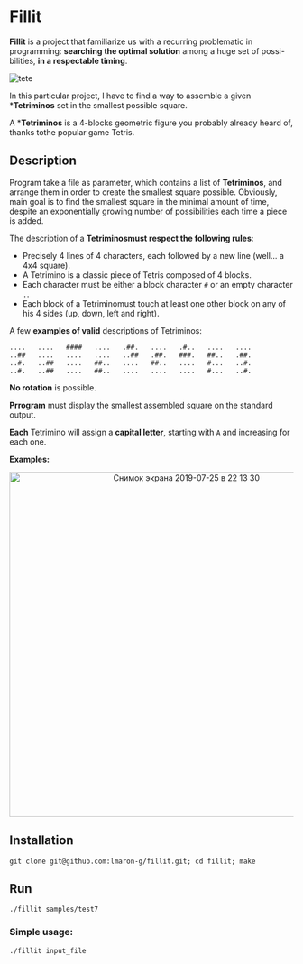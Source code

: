 # Fillit

**Fillit** is a project that familiarize us with a recurring problematic
in programming: **searching the optimal solution** among a huge set of
possi-bilities, **in a respectable timing**.

![tete](https://user-images.githubusercontent.com/45558274/61868506-2e0da980-aee2-11e9-83a9-80c45abfbe44.png)

In this particular project, I have to find a way to assemble a given ***Tetriminos**
set in the smallest possible square.

A ***Tetriminos** is a 4-blocks geometric figure you probably already heard of, thanks tothe popular game Tetris.

## Description

Program take a file as parameter, which contains a list of **Tetriminos**, and arrange them in order
to create the smallest square possible. Obviously, main goal is to find the smallest square in the minimal amount of time,
despite an exponentially growing number of possibilities each time a piece is added.

The description of a **Tetriminosmust respect the following rules**:
- Precisely 4 lines of 4 characters, each followed by a new line (well... a 4x4 square).
- A Tetrimino is a classic piece of Tetris composed of 4 blocks.
- Each character must be either a block character `#` or an empty character `.`.
- Each block of a Tetriminomust touch at least one other block on any of his 4 sides (up, down, left and right).


A few **examples of valid** descriptions of Tetriminos:

```
....   ....   ####   ....   .##.   ....   .#..   ....   ....
..##   ....   ....   ....   ..##   .##.   ###.   ##..   .##.
..#.   ..##   ....   ##..   ....   ##..   ....   #...   ..#.
..#.   ..##   ....   ##..   ....   ....   ....   #...   ..#.
```
**No rotation** is possible.

**Prrogram** must display the smallest assembled square on the standard output.

**Each** Tetrimino will assign a **capital letter**, starting with `A` and increasing for each one.

**Examples:**

 <p align="center"><img width="612" alt="Снимок экрана 2019-07-25 в 22 13 30" src="https://user-images.githubusercontent.com/45558274/61903786-0a705080-af2e-11e9-9c96-772ead9cd0ce.png"></p>

## Installation

```
git clone git@github.com:lmaron-g/fillit.git; cd fillit; make
```

## Run

```
./fillit samples/test7
```

### Simple usage:

`./fillit input_file`
